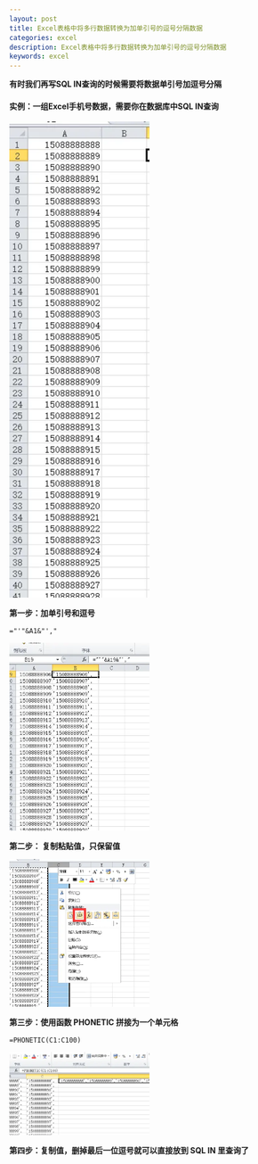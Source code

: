 ```yaml
---
layout: post
title: Excel表格中将多行数据转换为加单引号的逗号分隔数据
categories: excel
description: Excel表格中将多行数据转换为加单引号的逗号分隔数据
keywords: excel
---
```


**有时我们再写SQL IN查询的时候需要将数据单引号加逗号分隔**

#### 实例：一组Excel手机号数据，需要你在数据库中SQL IN查询

<img src="/images/posts/excel/mysql_multi_row_data_conversion_step1.webp" width="50%" />

**第一步：加单引号和逗号** 

```
="'"&A1&"',"
```
<img src="/images/posts/excel/mysql_multi_row_data_conversion_step2.webp" width="50%" alt="步骤一" />

**第二步： 复制粘贴值，只保留值**

<img src="/images/posts/excel/mysql_multi_row_data_conversion_step3.webp" width="50%" alt="步骤二" />

**第三步：使用函数 PHONETIC 拼接为一个单元格**

```
=PHONETIC(C1:C100)
```
<img src="/images/posts/excel/mysql_multi_row_data_conversion_step4.webp" width="50%" alt="步骤三" />

**第四步：复制值，删掉最后一位逗号就可以直接放到 SQL IN 里查询了**